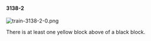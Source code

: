 #### 3138-2
![train-3138-2-0.png](https://github.com/lil-lab/nlvr/raw/master/nlvr/train/images/15/train-3138-2-0.png "train-3138-2-0.png")

There is at least one yellow block above of a black block.